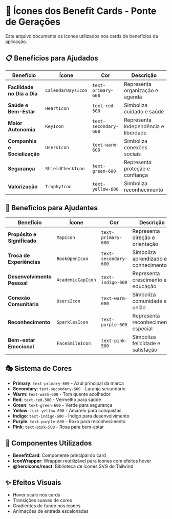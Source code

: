 # 🎨 Ícones dos Benefit Cards - Ponte de Gerações

Este arquivo documenta os ícones utilizados nos cards de benefícios da aplicação.

## 📋 Benefícios para Ajudados

| Benefício | Ícone | Cor | Descrição |
|-----------|-------|-----|-----------|
| **Facilidade no Dia a Dia** | `CalendarDaysIcon` | `text-primary-600` | Representa organização e agenda |
| **Saúde e Bem-Estar** | `HeartIcon` | `text-red-500` | Simboliza cuidado e saúde |
| **Maior Autonomia** | `KeyIcon` | `text-secondary-600` | Representa independência e liberdade |
| **Companhia e Socialização** | `UsersIcon` | `text-warm-600` | Simboliza conexões sociais |
| **Segurança** | `ShieldCheckIcon` | `text-green-600` | Representa proteção e confiança |
| **Valorização** | `TrophyIcon` | `text-yellow-600` | Simboliza reconhecimento |

## 🤝 Benefícios para Ajudantes

| Benefício | Ícone | Cor | Descrição |
|-----------|-------|-----|-----------|
| **Propósito e Significado** | `MapIcon` | `text-primary-600` | Representa direção e orientação |
| **Troca de Experiências** | `BookOpenIcon` | `text-secondary-600` | Simboliza aprendizado e conhecimento |
| **Desenvolvimento Pessoal** | `AcademicCapIcon` | `text-indigo-600` | Representa crescimento e educação |
| **Conexão Comunitária** | `UsersIcon` | `text-warm-600` | Simboliza comunidade e união |
| **Reconhecimento** | `SparklesIcon` | `text-purple-600` | Representa reconhecimento especial |
| **Bem-estar Emocional** | `FaceSmileIcon` | `text-pink-500` | Simboliza felicidade e satisfação |

## 🎭 Sistema de Cores

- **Primary**: `text-primary-600` - Azul principal da marca
- **Secondary**: `text-secondary-600` - Laranja secundário
- **Warm**: `text-warm-600` - Tom quente acolhedor
- **Red**: `text-red-500` - Vermelho para saúde
- **Green**: `text-green-600` - Verde para segurança
- **Yellow**: `text-yellow-600` - Amarelo para conquistas
- **Indigo**: `text-indigo-600` - Índigo para desenvolvimento
- **Purple**: `text-purple-600` - Roxo para reconhecimento
- **Pink**: `text-pink-500` - Rosa para bem-estar

## 🔧 Componentes Utilizados

- **BenefitCard**: Componente principal do card
- **IconWrapper**: Wrapper reutilizável para ícones com efeitos hover
- **@heroicons/react**: Biblioteca de ícones SVG do Tailwind

## ✨ Efeitos Visuais

- Hover scale nos cards
- Transições suaves de cores
- Gradientes de fundo nos ícones
- Animações de entrada escalonadas
